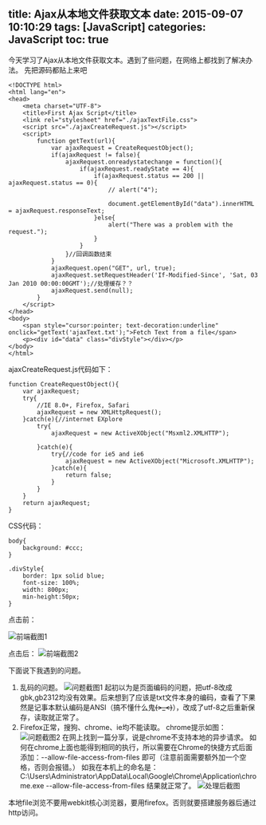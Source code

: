 title: Ajax从本地文件获取文本
date: 2015-09-07 10:10:29
tags: [JavaScript]
categories: JavaScript
toc: true 
---
今天学习了Ajax从本地文件获取文本。遇到了些问题，在网络上都找到了解决办法。
先把源码都贴上来吧

```
<!DOCTYPE html>  
<html lang="en">  
<head>  
    <meta charset="UTF-8">  
    <title>First Ajax Script</title>  
    <link rel="stylesheet" href="./ajaxTextFile.css">  
    <script src="./ajaxCreateRequest.js"></script>  
    <script>  
        function getText(url){  
            var ajaxRequest = CreateRequestObject();  
            if(ajaxRequest != false){  
                ajaxRequest.onreadystatechange = function(){  
                    if(ajaxRequest.readyState == 4){  
                        if(ajaxRequest.status == 200 || ajaxRequest.status == 0){  
                            // alert("4");  
  
                            document.getElementById("data").innerHTML = ajaxRequest.responseText;  
                        }else{  
                            alert("There was a problem with the request.");  
                        }  
                    }  
                }//回调函数结束  
            }  
            ajaxRequest.open("GET", url, true);  
            ajaxRequest.setRequestHeader('If-Modified-Since', 'Sat, 03 Jan 2010 00:00:00GMT');//处理缓存？？  
            ajaxRequest.send(null);  
        }  
    </script>  
</head>  
<body>  
    <span style="cursor:pointer; text-decoration:underline" onclick="getText('ajaxText.txt');">Fetch Text from a file</span>  
    <p><div id="data" class="divStyle"></div></p>  
</body>  
</html>  
```
ajaxCreateRequest.js代码如下：
```
function CreateRequestObject(){  
    var ajaxRequest;  
    try{  
        //IE 8.0+, Firefox, Safari  
        ajaxRequest = new XMLHttpRequest();  
    }catch(e){//internet EXplore  
        try{  
            ajaxRequest = new ActiveXObject("Msxml2.XMLHTTP");  
              
        }catch(e){  
            try{//code for ie5 and ie6  
                ajaxRequest = new ActiveXObject("Microsoft.XMLHTTP");  
            }catch(e){  
                return false;  
            }  
        }  
    }  
    return ajaxRequest;  
}  
```
CSS代码：
```
body{  
    background: #ccc;  
}  
  
.divStyle{  
    border: 1px solid blue;  
    font-size: 100%;  
    width: 800px;  
    min-height:50px;  
}  
```
点击前：

![前端截图1](http://img.blog.csdn.net/20150907101701663?watermark/2/text/aHR0cDovL2Jsb2cuY3Nkbi5uZXQv/font/5a6L5L2T/fontsize/400/fill/I0JBQkFCMA==/dissolve/70/gravity/Center)

点击后：
![前端截图2](http://img.blog.csdn.net/20150907101728676?watermark/2/text/aHR0cDovL2Jsb2cuY3Nkbi5uZXQv/font/5a6L5L2T/fontsize/400/fill/I0JBQkFCMA==/dissolve/70/gravity/Center)

下面说下我遇到的问题。
1. 乱码的问题。
![问题截图1](http://img.blog.csdn.net/20150907101844569?watermark/2/text/aHR0cDovL2Jsb2cuY3Nkbi5uZXQv/font/5a6L5L2T/fontsize/400/fill/I0JBQkFCMA==/dissolve/70/gravity/Center)
起初以为是页面编码的问题，把utf-8改成gbk,gb2312均没有效果。后来想到了应该是txt文件本身的编码，查看了下果然是记事本默认编码是ANSI（搞不懂什么鬼~~~~(>_<)~~~~），改成了utf-8之后重新保存，读取就正常了。
2. Firefox正常，搜狗、chrome、ie均不能读取。
chrome提示如图：
![问题截图2](http://img.blog.csdn.net/20150907102343690?watermark/2/text/aHR0cDovL2Jsb2cuY3Nkbi5uZXQv/font/5a6L5L2T/fontsize/400/fill/I0JBQkFCMA==/dissolve/70/gravity/Center)
在网上找到一篇分享，说是chrome不支持本地的异步请求。
如何在chrome上面也能得到相同的执行，所以需要在Chrome的快捷方式后面添加：--allow-file-access-from-files 即可（注意前面需要额外加一个空格，否则会报错。）
如我在本机上的命名是：C:\Users\Administrator\AppData\Local\Google\Chrome\Application\chrome.exe --allow-file-access-from-files
结果就正常了。
![处理后截图](http://img.blog.csdn.net/20150907102707843?watermark/2/text/aHR0cDovL2Jsb2cuY3Nkbi5uZXQv/font/5a6L5L2T/fontsize/400/fill/I0JBQkFCMA==/dissolve/70/gravity/Center)

本地file浏览不要用webkit核心浏览器，要用firefox。否则就要搭建服务器后通过http访问。
